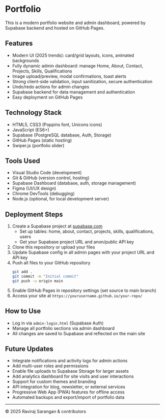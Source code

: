 # Portfolio

This is a modern portfolio website and admin dashboard, powered by Supabase backend and hosted on GitHub Pages.

## Features
- Modern UI (2025 trends): card/grid layouts, icons, animated backgrounds
- Fully dynamic admin dashboard: manage Home, About, Contact, Projects, Skills, Qualifications
- Image upload/preview, modal confirmations, toast alerts
- Strong client-side validation, input sanitization, secure authentication
- Undo/redo actions for admin changes
- Supabase backend for data management and authentication
- Easy deployment on GitHub Pages

## Technology Stack
- HTML5, CSS3 (Poppins font, Unicons icons)
- JavaScript (ES6+)
- Supabase (PostgreSQL database, Auth, Storage)
- GitHub Pages (static hosting)
- Swiper.js (portfolio slider)

## Tools Used
- Visual Studio Code (development)
- Git & GitHub (version control, hosting)
- Supabase Dashboard (database, auth, storage management)
- Figma (UI/UX design)
- Chrome DevTools (debugging)
- Node.js (optional, for local development server)

## Deployment Steps
1. Create a Supabase project at [supabase.com](https://supabase.com)
   - Set up tables: home, about, contact, projects, skills, qualifications, users
   - Get your Supabase project URL and anon/public API key
2. Clone this repository or upload your files
3. Update Supabase config in all admin pages with your project URL and API key
4. Push all files to your GitHub repository
   ```sh
   git add .
   git commit -m "Initial commit"
   git push -u origin main
   ```
5. Enable GitHub Pages in repository settings (set source to main branch)
6. Access your site at `https://yourusername.github.io/your-repo/`

## How to Use
- Log in via `admin-login.html` (Supabase Auth)
- Manage all portfolio sections via admin dashboard
- All changes are saved to Supabase and reflected on the main site

## Future Updates
- Integrate notifications and activity logs for admin actions
- Add multi-user roles and permissions
- Enable file uploads to Supabase Storage for larger assets
- Add analytics dashboard for site visits and user interactions
- Support for custom themes and branding
- API integration for blog, newsletter, or external services
- Progressive Web App (PWA) features for offline access
- Automated backups and export/import of portfolio data

---

© 2025 Raviraj Sarangan & contributors

